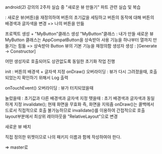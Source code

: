 android(2) 강의의 2주차 실습 중 "새로운 뷰 만들기" 파트 관련 실습 및 복습

: 새로운 뷰(버튼)을 재정의하여 버튼의 초기값을 세팅하고 버튼의 동작에 대해 버튼의 배경색과 글자색을 변경 => 나의 버튼을 만듦

프로젝트 생성 + "MyButton"클래스 생성
"MyButton"클래스 : 내가 만들 새로운 뷰
MyButton 클래스는 AppCompatButton을 상속받아 사용
기능을 하나부터 열까지 만들기는 힘듦 => 상속받아 Button 뷰의 기본 기능을 재정의함
생성자 생성 : [Generate -> Constructor]

어떤 생성자로 호출되어도 상관없도록 동일한 초기화 작업 진행

init : 버튼의 배경색 + 글자색 지정
onDraw() 오버라이딩 : 뷰가 다시 그려졌을때, 호출 되었는지 확인하기 위해서 Log 출력

onTouchEvent() 오버라이딩 : 뷰가 터치되었을때

눌렀을때 : 초기값과 다른 배경색과 글자색 지정
뗏을때 : 초기 배경색과 글자색과 동일하게 지정
invalidate();
현재 화면을 무효화 즉, 화면을 지워줌
onDraw()는 콜백메서드로서 직접적으로 호출 불가능하므로 invalidate()를 이용하여 간접적으로 호출
layout부분에서 최상위 레이아웃을 "RelativeLayout"으로 변경

새로운 뷰 배치

직접 정의한 위젯이므로 나의 패키지 이름과 함께 작성하여야 한다.

=> master로 

